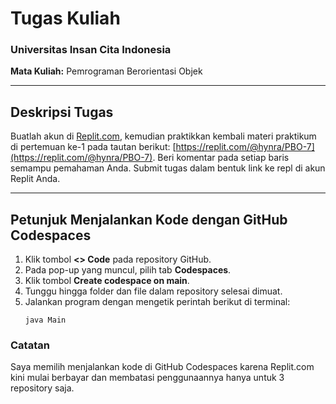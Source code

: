 # **Tugas Kuliah**  
### Universitas Insan Cita Indonesia  

**Mata Kuliah:** Pemrograman Berorientasi Objek  

---

## Deskripsi Tugas
Buatlah akun di [Replit.com](https://replit.com), kemudian praktikkan kembali materi praktikum di pertemuan ke-1 pada tautan berikut: [https://replit.com/@hynra/PBO-7](https://replit.com/@hynra/PBO-7). Beri komentar pada setiap baris semampu pemahaman Anda. Submit tugas dalam bentuk link ke repl di akun Replit Anda.  

---

## Petunjuk Menjalankan Kode dengan GitHub Codespaces

1. Klik tombol **<> Code** pada repository GitHub.
2. Pada pop-up yang muncul, pilih tab **Codespaces**.
3. Klik tombol **Create codespace on main**.
4. Tunggu hingga folder dan file dalam repository selesai dimuat.
5. Jalankan program dengan mengetik perintah berikut di terminal:
   ```
   java Main
   ```

### Catatan

Saya memilih menjalankan kode di GitHub Codespaces karena Replit.com kini mulai berbayar dan membatasi penggunaannya hanya untuk 3 repository saja.

